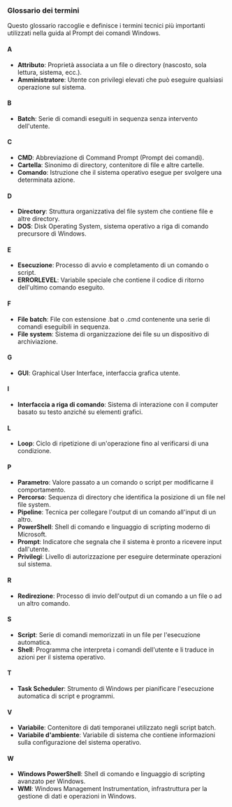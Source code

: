 ### Glossario dei termini

Questo glossario raccoglie e definisce i termini tecnici più importanti utilizzati nella guida al Prompt dei comandi Windows.

#### A
- **Attributo**: Proprietà associata a un file o directory (nascosto, sola lettura, sistema, ecc.).
- **Amministratore**: Utente con privilegi elevati che può eseguire qualsiasi operazione sul sistema.

#### B
- **Batch**: Serie di comandi eseguiti in sequenza senza intervento dell'utente.

#### C
- **CMD**: Abbreviazione di Command Prompt (Prompt dei comandi).
- **Cartella**: Sinonimo di directory, contenitore di file e altre cartelle.
- **Comando**: Istruzione che il sistema operativo esegue per svolgere una determinata azione.

#### D
- **Directory**: Struttura organizzativa del file system che contiene file e altre directory.
- **DOS**: Disk Operating System, sistema operativo a riga di comando precursore di Windows.

#### E
- **Esecuzione**: Processo di avvio e completamento di un comando o script.
- **ERRORLEVEL**: Variabile speciale che contiene il codice di ritorno dell'ultimo comando eseguito.

#### F
- **File batch**: File con estensione .bat o .cmd contenente una serie di comandi eseguibili in sequenza.
- **File system**: Sistema di organizzazione dei file su un dispositivo di archiviazione.

#### G
- **GUI**: Graphical User Interface, interfaccia grafica utente.

#### I
- **Interfaccia a riga di comando**: Sistema di interazione con il computer basato su testo anziché su elementi grafici.

#### L
- **Loop**: Ciclo di ripetizione di un'operazione fino al verificarsi di una condizione.

#### P
- **Parametro**: Valore passato a un comando o script per modificarne il comportamento.
- **Percorso**: Sequenza di directory che identifica la posizione di un file nel file system.
- **Pipeline**: Tecnica per collegare l'output di un comando all'input di un altro.
- **PowerShell**: Shell di comando e linguaggio di scripting moderno di Microsoft.
- **Prompt**: Indicatore che segnala che il sistema è pronto a ricevere input dall'utente.
- **Privilegi**: Livello di autorizzazione per eseguire determinate operazioni sul sistema.

#### R
- **Redirezione**: Processo di invio dell'output di un comando a un file o ad un altro comando.

#### S
- **Script**: Serie di comandi memorizzati in un file per l'esecuzione automatica.
- **Shell**: Programma che interpreta i comandi dell'utente e li traduce in azioni per il sistema operativo.

#### T
- **Task Scheduler**: Strumento di Windows per pianificare l'esecuzione automatica di script e programmi.

#### V
- **Variabile**: Contenitore di dati temporanei utilizzato negli script batch.
- **Variabile d'ambiente**: Variabile di sistema che contiene informazioni sulla configurazione del sistema operativo.

#### W
- **Windows PowerShell**: Shell di comando e linguaggio di scripting avanzato per Windows.
- **WMI**: Windows Management Instrumentation, infrastruttura per la gestione di dati e operazioni in Windows.
